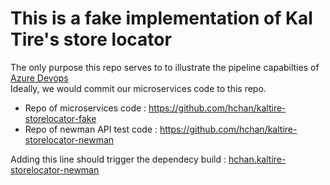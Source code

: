 # This is a fake implementation of Kal Tire's store locator

The only purpose this repo serves to to illustrate the pipeline
capabilties of [Azure Devops](https://dev.azure.com/hchan0237/Kal%20Tire%20Store%20Locator)  
Ideally, we would commit our microservices code to this repo.
* Repo of microservices code : https://github.com/hchan/kaltire-storelocator-fake
* Repo of newman API test code : https://github.com/hchan/kaltire-storelocator-newman

Adding this line should trigger the dependecy build : [hchan.kaltire-storelocator-newman](https://dev.azure.com/hchan0237/Kal%20Tire%20Store%20Locator/_build?definitionId=2)  
